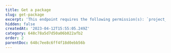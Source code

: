 ```yaml
---
title: Get a package
slug: get-package
excerpt: 'This endpoint requires the following permission(s): `project_configuration:packages:read`.'
hidden: false
createdAt: '2023-04-12T15:55:05.249Z'
category: 648c78a5d7d50a06b022afb2
order: 2
parentDoc: 648c7ee8c6ff4f18d0ebb56b
---
```

